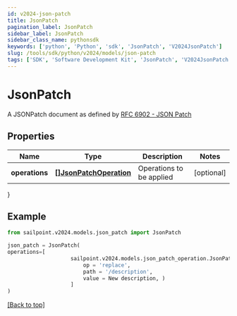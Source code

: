```yaml
---
id: v2024-json-patch
title: JsonPatch
pagination_label: JsonPatch
sidebar_label: JsonPatch
sidebar_class_name: pythonsdk
keywords: ['python', 'Python', 'sdk', 'JsonPatch', 'V2024JsonPatch']
slug: /tools/sdk/python/v2024/models/json-patch
tags: ['SDK', 'Software Development Kit', 'JsonPatch', 'V2024JsonPatch']
---
```


# JsonPatch

A JSONPatch document as defined by [RFC 6902 - JSON Patch](https://tools.ietf.org/html/rfc6902)

## Properties

| Name | Type | Description | Notes |
| --- | --- | --- | --- |
| **operations** | [**[]JsonPatchOperation**](json-patch-operation) | Operations to be applied | [optional] |

}

## Example

```python
from sailpoint.v2024.models.json_patch import JsonPatch

json_patch = JsonPatch(
operations=[
                    sailpoint.v2024.models.json_patch_operation.JsonPatchOperation(
                        op = 'replace',
                        path = '/description',
                        value = New description, )
                    ]
)

```

[[Back to top]](#)
